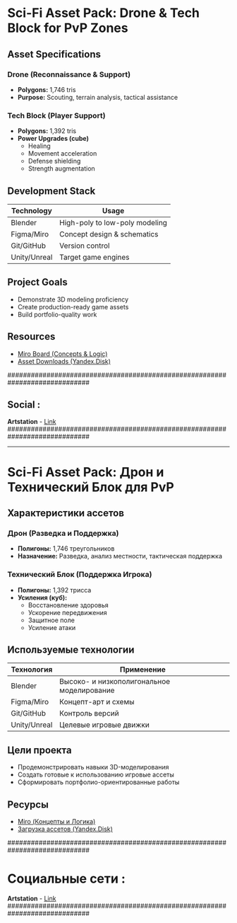 # Sci-Fi Asset Pack: Drone & Tech Block for PvP Zones

## Asset Specifications

### Drone (Reconnaissance & Support)
- **Polygons:** 1,746 tris
- **Purpose:** Scouting, terrain analysis, tactical assistance

### Tech Block (Player Support)
- **Polygons:** 1,392 tris
- **Power Upgrades (cube)**
  - Healing
  - Movement acceleration
  - Defense shielding
  - Strength augmentation

##  Development Stack
| Technology       | Usage                          |
|------------------|--------------------------------|
| Blender          | High-poly to low-poly modeling |
| Figma/Miro       | Concept design & schematics    |
| Git/GitHub       | Version control               |
| Unity/Unreal     | Target game engines           |

##  Project Goals
- Demonstrate 3D modeling proficiency
- Create production-ready game assets
- Build portfolio-quality work

##  Resources
- [Miro Board (Concepts & Logic)](https://miro.com/app/board/uXjVN8GCWcM=/)
- [Asset Downloads (Yandex.Disk)](https://disk.yandex.com/example_link)

#############################################################################
## Social :
**Artstation** - [Link](https://www.artstation.com/rganna)
#############################################################################

---

# Sci-Fi Asset Pack: Дрон и Технический Блок для PvP

##  Характеристики ассетов

### Дрон (Разведка и Поддержка)
- **Полигоны:** 1,746 треугольников
- **Назначение:** Разведка, анализ местности, тактическая поддержка

### Технический Блок (Поддержка Игрока)
- **Полигоны:** 1,392 трисса
- **Усиления (куб):**
  - Восстановление здоровья
  - Ускорение передвижения
  - Защитное поле
  - Усиление атаки

##  Используемые технологии
| Технология       | Применение                     |
|------------------|--------------------------------|
| Blender          | Высоко- и низкополигональное моделирование |
| Figma/Miro       | Концепт-арт и схемы           |
| Git/GitHub       | Контроль версий               |
| Unity/Unreal     | Целевые игровые движки        |

## Цели проекта
- Продемонстрировать навыки 3D-моделирования
- Создать готовые к использованию игровые ассеты
- Сформировать портфолио-ориентированные работы

##  Ресурсы
- [Miro (Концепты и Логика)](https://miro.com/app/board/uXjVN8GCWcM=/)
- [Загрузка ассетов (Yandex.Disk)](https://disk.yandex.ru/d/FRJ8psvawllqrA)

#############################################################################
# Социальные сети :
**Artstation** - [Link](https://www.artstation.com/rganna)
#############################################################################
